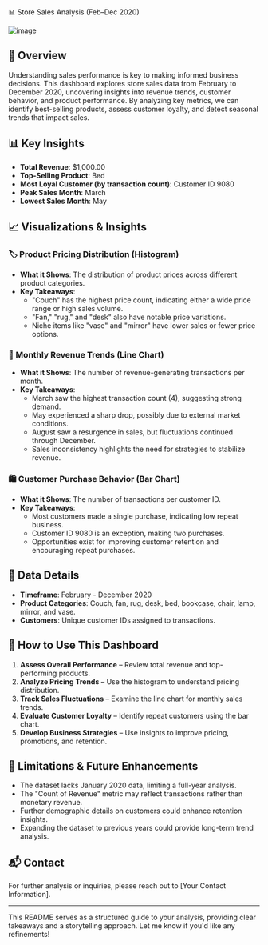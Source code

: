 







📊 Store Sales Analysis (Feb–Dec 2020)

![image](https://github.com/user-attachments/assets/4d2cf676-faf1-4a57-a8d1-5ff8ff31f14b)






## 📌 Overview
Understanding sales performance is key to making informed business decisions. This dashboard explores store sales data from February to December 2020, uncovering insights into revenue trends, customer behavior, and product performance. By analyzing key metrics, we can identify best-selling products, assess customer loyalty, and detect seasonal trends that impact sales.

## 📊 Key Insights
- **Total Revenue**: $1,000.00
- **Top-Selling Product**: Bed
- **Most Loyal Customer (by transaction count)**: Customer ID 9080
- **Peak Sales Month**: March
- **Lowest Sales Month**: May

## 📈 Visualizations & Insights

### 🏷️ Product Pricing Distribution (Histogram)
- **What it Shows**: The distribution of product prices across different product categories.
- **Key Takeaways**:
  - "Couch" has the highest price count, indicating either a wide price range or high sales volume.
  - "Fan," "rug," and "desk" also have notable price variations.
  - Niche items like "vase" and "mirror" have lower sales or fewer price options.

### 📅 Monthly Revenue Trends (Line Chart)
- **What it Shows**: The number of revenue-generating transactions per month.
- **Key Takeaways**:
  - March saw the highest transaction count (4), suggesting strong demand.
  - May experienced a sharp drop, possibly due to external market conditions.
  - August saw a resurgence in sales, but fluctuations continued through December.
  - Sales inconsistency highlights the need for strategies to stabilize revenue.

### 🛍️ Customer Purchase Behavior (Bar Chart)
- **What it Shows**: The number of transactions per customer ID.
- **Key Takeaways**:
  - Most customers made a single purchase, indicating low repeat business.
  - Customer ID 9080 is an exception, making two purchases.
  - Opportunities exist for improving customer retention and encouraging repeat purchases.

## 📌 Data Details
- **Timeframe**: February - December 2020
- **Product Categories**: Couch, fan, rug, desk, bed, bookcase, chair, lamp, mirror, and vase.
- **Customers**: Unique customer IDs assigned to transactions.

## 📌 How to Use This Dashboard
1. **Assess Overall Performance** – Review total revenue and top-performing products.
2. **Analyze Pricing Trends** – Use the histogram to understand pricing distribution.
3. **Track Sales Fluctuations** – Examine the line chart for monthly sales trends.
4. **Evaluate Customer Loyalty** – Identify repeat customers using the bar chart.
5. **Develop Business Strategies** – Use insights to improve pricing, promotions, and retention.

## 🚧 Limitations & Future Enhancements
- The dataset lacks January 2020 data, limiting a full-year analysis.
- The "Count of Revenue" metric may reflect transactions rather than monetary revenue.
- Further demographic details on customers could enhance retention insights.
- Expanding the dataset to previous years could provide long-term trend analysis.

## 📬 Contact
For further analysis or inquiries, please reach out to [Your Contact Information].

---
This README serves as a structured guide to your analysis, providing clear takeaways and a storytelling approach. Let me know if you'd like any refinements!
